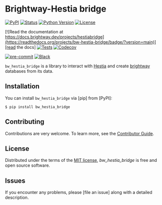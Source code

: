 # Brightway-Hestia bridge

[![PyPI](https://img.shields.io/pypi/v/bw_hestia_bridge.svg)][pypi status]
[![Status](https://img.shields.io/pypi/status/bw_hestia_bridge.svg)][pypi status]
[![Python Version](https://img.shields.io/pypi/pyversions/bw_hestia_bridge)][pypi status]
[![License](https://img.shields.io/pypi/l/bw_hestia_bridge)][license]

[![Read the documentation at https://docs.brightway.dev/projects/hestiabridge](https://readthedocs.org/projects/bw-hestia-bridge/badge/?version=main)][read the docs]
[![Tests](https://github.com/brightway-lca/bw_hestia_bridge/workflows/Tests/badge.svg)][tests]
[![Codecov](https://codecov.io/gh/brightway-lca/bw_hestia_bridge/branch/main/graph/badge.svg)][codecov]

[![pre-commit](https://img.shields.io/badge/pre--commit-enabled-brightgreen?logo=pre-commit&logoColor=white)][pre-commit]
[![Black](https://img.shields.io/badge/code%20style-black-000000.svg)][black]

[pypi status]: https://pypi.org/project/bw_hestia_bridge/
[read the docs]: https://docs.brightway.dev/projects/hestiabridge
[tests]: https://github.com/brightway-lca/bw_hestia_bridge/actions?workflow=Tests
[codecov]: https://app.codecov.io/gh/brightway-lca/bw_hestia_bridge
[pre-commit]: https://github.com/pre-commit/pre-commit
[black]: https://github.com/psf/black


``bw_hestia_bridge`` is a library to interact with [Hestia] and create [brightway] databases from its data.

[Hestia]: https://hestia.earth
[brightway]: https://brightway.dev


## Installation

You can install ``bw_hestia_bridge`` via [pip] from [PyPI]:

```console
$ pip install bw_hestia_bridge
```

## Contributing

Contributions are very welcome.
To learn more, see the [Contributor Guide].

## License

Distributed under the terms of the [MIT license][license],
_bw_hestia_bridge_ is free and open source software.

## Issues

If you encounter any problems,
please [file an issue] along with a detailed description.

[license]: https://github.com/brightway-lca/bw_hestia_bridge/blob/main/LICENSE

<!-- github-only -->

[command-line reference]: https://bw_hestia_bridge.readthedocs.io/en/latest/usage.html
[contributor guide]: https://github.com/brightway-lca/bw_hestia_bridge/blob/main/CONTRIBUTING.md
